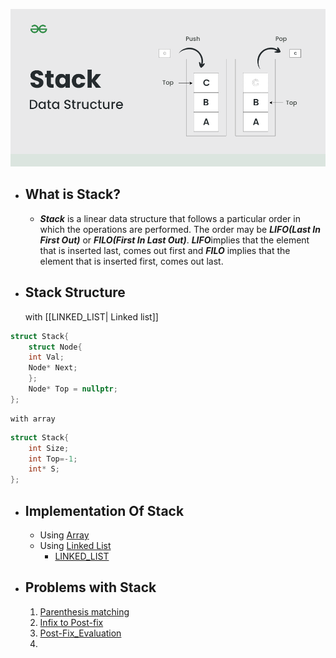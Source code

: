 ![STACK](/IMGS/Stack-Data-Structure.png)



- ##  What is **Stack**?

	- ***Stack*** is a linear data structure that follows a particular order in which the operations are performed. The order may be ***LIFO(Last In First Out)*** or ***FILO(First In Last Out)***. ***LIFO***implies that the element that is inserted last, comes out first and ***FILO*** implies that the element that is inserted first, comes out last.



- ## **Stack** Structure
	with [[LINKED_LIST| Linked list]]
	
```c++
struct Stack{
	struct Node{
	int Val;
	Node* Next;
	};
	Node* Top = nullptr;
};
```
	
	with array
	
```c++
struct Stack{
	int Size;
	int Top=-1;
	int* S;
};
```



- ## Implementation Of **Stack**
	- Using [Array](Array_Stack_Implementation.md)
	- Using [Linked List](Linked_List_Stack_Implementatio.md)
		- [LINKED_LIST](LINKED_LIST.md)


- ## Problems with **Stack**
	1. [Parenthesis matching](Parenthesis_Matching_using_Stack.md)
	2. [Infix to Post-fix](Infix_to_Postfix_using_Stack.md)
	3.  [Post-Fix_Evaluation](Post-Fix_Evaluation.md)
	4. 